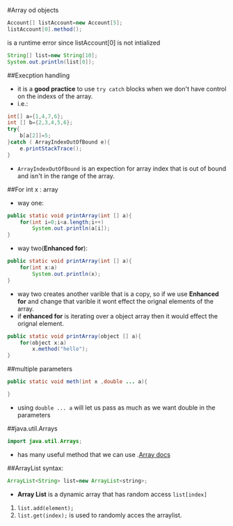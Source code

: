 #Array od objects
```java 
Account[] listAccount=new Account[5];
listAccount[0].method();
```
is a runtime error since listAccount[0] is not intialized

```java 
String[] list=new String[10];
System.out.println(list[0]);
```

##Execption handling
+ it is a __good practice__ to use `try catch` blocks when we don't have control on the indexs of the array.
+ i.e.:
```java
int[] a={1,4,7,6};
int [] b={2,3,4,5,6};
try{
    b[a[2]]=5;
}catch ( ArrayIndexOutOfBound e){
    e.printStackTrace();
}
```

+ `ArrayIndexOutOfBound` is an expection for array index that is out of bound and isn't in the range of the array.

##For int x : array
+ way one:
```java
public static void printArray(int [] a){
    for(int i=0;i<a.length;i++)
        System.out.println(a[i]);
}
```
+ way two(__Enhanced for__):
```java
public static void printArray(int [] a){
    for(int x:a)
        System.out.println(x);
}
```
+ way two creates another varible that is a copy, so if we use __Enhanced for__ and change that varible it wont effect the orignal elements of the array.
+ if __enhanced for__ is iterating over a object array then it would effect the orignal element.
```java
public static void printArray(object [] a){
    for(object x:a)
        x.method("hello");
}
```
##multiple parameters

```java
public static void meth(int x ,double ... a){

}
```
+ using `double ... a` will let us pass as much as we want double in the parameters

##java.util.Arrays
```java
import java.util.Arrays;
```
+ has many useful method that we can use .[Array docs](https://docs.oracle.com/javase/7/docs/api/java/util/Arrays.html)

##ArrayList
syntax:
```java
ArrayList<String> list=new ArrayList<string>;
```
+ __Array List__ is a dynamic array that has random access `list[index]` 

1. `list.add(element);`
2. `list.get(index);` is used to randomly acces the arraylist.